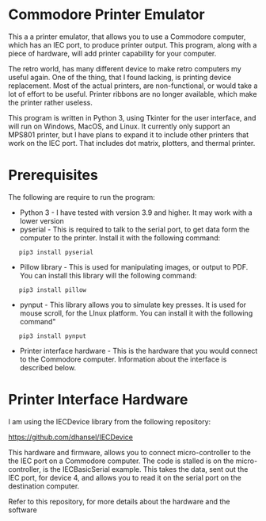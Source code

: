 # Commodore Printer Emulator

This a a printer emulator, that allows you to use a Commodore computer, which has an IEC port, to produce
printer output. This program, along with a piece of hardware, will add printer capability for your computer.

The retro world, has many different device to make retro computers my useful again. One of the thing, that 
I found lacking, is printing device replacement. Most of the actual printers, are non-functional, or would 
take a lot of effort to be useful. Printer ribbons are no longer available, which make the printer rather
useless.

This program is written in Python 3, using Tkinter for the user interface, and will run on Windows, MacOS, and Linux.
It currently only support an MPS801 printer, but I have plans to expand it to include other printers that work on
the IEC port. That includes dot matrix, plotters, and thermal printer.

# Prerequisites

The following are require to run the program:

* Python 3 - I have tested with version 3.9 and higher. It may work with a lower version
* pyserial - This is required to talk to the serial port, to get data form the computer to the printer. Install it with the following command:
```
   pip3 install pyserial
```
* Pillow library - This is used for manipulating images, or output to PDF. You can install this library will the following command:
```
   pip3 install pillow
```
* pynput - This library allows you to simulate key presses. It is used for mouse scroll, for the LInux platform. You can install it with the
following command"
```
   pip3 install pynput
```
* Printer interface hardware - This is the hardware that you would connect to the Commodore computer. Information about the interface is
described below.

# Printer Interface Hardware

I am using the IECDevice library from the following repository:

https://github.com/dhansel/IECDevice

This hardware and firmware, allows you to connect micro-controller to the the IEC port on a Commodore computer. The code is stalled is on
the micro-controller, is the IECBasicSerial example. This takes the data, sent out the IEC port, for device 4, and allows you to read
it on the serial port on the destination computer.

Refer to this repository, for more details about the hardware and the software

